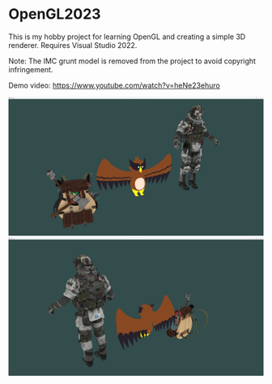 # OpenGL2023

This is my hobby project for learning OpenGL and creating a simple 3D renderer.
Requires Visual Studio 2022.

Note: The IMC grunt model is removed from the project to avoid copyright infringement.

Demo video: https://www.youtube.com/watch?v=heNe23ehuro

![front_view](Images/OpenGL_Screenshot_front.png)
![front_view](Images/OpenGL_Screenshot_back.png)
